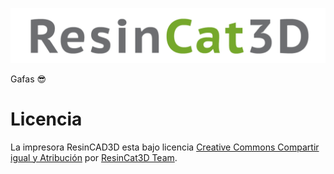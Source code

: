 ﻿![Screenshot](https://raw.githubusercontent.com/ResinCat3D/logo/master/ResinCat3D-txt.png)

Gafas :sunglasses:

Licencia
==========

La impresora ResinCAD3D esta bajo licencia [Creative Commons Compartir igual y Atribución]( http://creativecommons.org/licenses/by-sa/3.0/es/) por [ResinCat3D Team](http://www.reprap.org/wiki/ResinCat_3D/es).